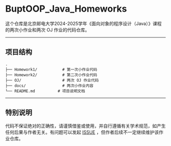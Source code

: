 # BuptOOP_Java_Homeworks

这个仓库是北京邮电大学2024-2025学年《面向对象的程序设计（Java）》课程的两次小作业和两次 OJ 作业的代码仓库。

---

## 项目结构

```
.
├── Homework1/           # 第一次小作业代码
├── Homework2/           # 第二次小作业代码
├── OJ/                  # 两次 OJ 作业代码
├── docs/                # 两次小作业内容
└── README.md          # 项目说明文档
```

---

## 特别说明

代码不保证绝对的正确性，请谨慎借鉴或使用，并自行遵循有关学术规范，如产生任何后果与作者无关。有问题可以发起 [ISSUE](https://github.com/Yokumii/BuptOOP_Java_Homeworks/issues) ，但作者后续不一定继续维护该作业仓库。
